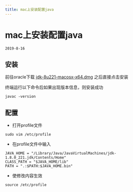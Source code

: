 ```yaml
---
title: mac上安装配置java
---
```

# mac上安装配置java
```2019-8-16```
## 安装
前往oracle下载 [jdk-8u221-macosx-x64.dmg](https://www.oracle.com/technetwork/java/javase/downloads/jdk8-downloads-2133151.html) 之后直接点击安装  

终端运行以下命令后如果出现版本信息，则安装成功
```
javac -version
```
## 配置
* 打开profile文件
```
sudo vim /etc/profile
```
* 在profile文件中输入
```
JAVA_HOME = "/Library/Java/JavaVirtualMachines/jdk-1.8.0_221.jdk/Contents/Home"
CLASS_PATH = "$JAVA_HOME/lib"
PATH = ".:$PATH:$JAVA_HOME.bin"
```
* 使修改内容生效
```
source /etc/profile
```

